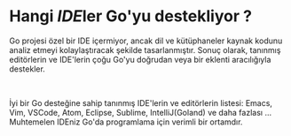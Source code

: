 # Hangi *IDE*ler Go'yu destekliyor ?

Go projesi özel bir IDE içermiyor, ancak dil ve kütüphaneler kaynak kodunu analiz etmeyi kolaylaştıracak şekilde tasarlanmıştır.
Sonuç olarak, tanınmış editörlerin ve IDE'lerin çoğu Go'yu doğrudan veya bir eklenti aracılığıyla destekler.

<br>

İyi bir Go desteğine sahip tanınmış IDE'lerin ve editörlerin listesi: Emacs, Vim, VSCode, Atom, Eclipse, Sublime, IntelliJ(Goland) ve daha fazlası ...
Muhtemelen IDEniz Go'da programlama için verimli bir ortamdır.
